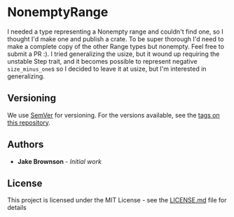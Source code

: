 # NonemptyRange

I needed a type representing a Nonempty range and couldn't find one, so I thought I'd make one and publish a crate. To be super thorough I'd need to make a complete copy of the other Range types but nonempty. Feel free to submit a PR :). I tried generalizing the usize, but it wound up requiring the unstable Step trait, and it becomes possible to represent negative `size_minus_one`s so I decided to leave it at usize, but I'm interested in generalizing.

## Versioning

We use [SemVer](http://semver.org/) for versioning. For the versions available, see the [tags on this repository](https://github.com/your/project/tags).

## Authors

* **Jake Brownson** - *Initial work*

## License

This project is licensed under the MIT License - see the [LICENSE.md](LICENSE.md) file for details